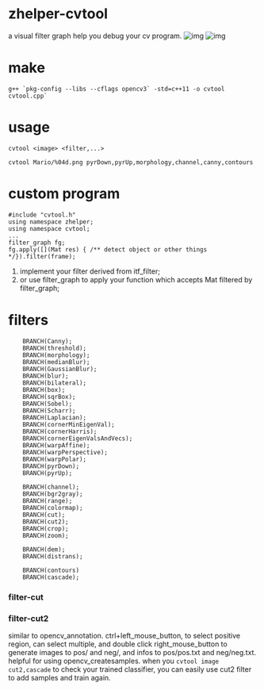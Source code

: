 # zhelper-cvtool
a visual filter graph help you debug your cv program.
![img](https://img2020.cnblogs.com/blog/665551/202011/665551-20201117044056777-1920859742.gif)
![img](https://img2020.cnblogs.com/blog/665551/202011/665551-20201117044204452-738904851.gif)
# make
```
g++ `pkg-config --libs --cflags opencv3` -std=c++11 -o cvtool cvtool.cpp` 
```
# usage
```
cvtool <image> <filter,...>
```
```
cvtool Mario/%04d.png pyrDown,pyrUp,morphology,channel,canny,contours
```
# custom program
```
#include "cvtool.h"
using namespace zhelper;
using namespace cvtool;
...
filter_graph fg;
fg.apply([](Mat res) { /** detect object or other things */}).filter(frame);
```
1. implement your filter derived from itf_filter;
2. or use filter_graph to apply your function which accepts Mat filtered by filter_graph;
# filters
```
    BRANCH(Canny);
    BRANCH(threshold);
    BRANCH(morphology);
    BRANCH(medianBlur);
    BRANCH(GaussianBlur);
    BRANCH(blur);
    BRANCH(bilateral);
    BRANCH(box);
    BRANCH(sqrBox);
    BRANCH(Sobel);
    BRANCH(Scharr);
    BRANCH(Laplacian);
    BRANCH(cornerMinEigenVal);
    BRANCH(cornerHarris);
    BRANCH(cornerEigenValsAndVecs);
    BRANCH(warpAffine);
    BRANCH(warpPerspective);
    BRANCH(warpPolar);
    BRANCH(pyrDown);
    BRANCH(pyrUp);

    BRANCH(channel);
    BRANCH(bgr2gray);
    BRANCH(range);
    BRANCH(colormap);
    BRANCH(cut);
    BRANCH(cut2);
    BRANCH(crop);
    BRANCH(zoom);
    
    BRANCH(dem);
    BRANCH(distrans);
    
    BRANCH(contours)
    BRANCH(cascade);
```
### filter-cut
### filter-cut2
similar to opencv_annotation. ctrl+left_mouse_button, to select positive region, can select multiple, and double click right_mouse_button to generate images to pos/ and neg/, and infos to pos/pos.txt and neg/neg.txt. helpful for using opencv_createsamples. 
when you `cvtool image cut2,cascade` to check your trained classifier, you can easily use cut2 filter to add samples and train again.
